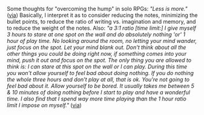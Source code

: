 Some thoughts for "overcoming the hump" in solo RPGs: _"Less is more."_
([via](https://old.reddit.com/r/Ironsworn/comments/1ei6388/how_do_you_make_journaling_feel_like_play/lg5d1ol/))
Basically, I interpret it as to consider reducing the notes,
minimizing the bullet points,
to reduce the ratio of writing vs. imagination and memory,
and to reduce the weight of the notes.
Also: _"a 3:1 ratio \[time limit:]
I give myself 3 hours to stare at one spot on the wall and do absolutely nothing 'or' 1 hour of play time.
No looking around the room, no letting your mind wander, just focus on the spot. Let your mind blank out. Don't think about all the other things you could be doing right now, if something comes into your mind, push it out and focus on the spot. The only thing you are allowed to think is: I can stare at this spot on the wall or I can play.
During this time you won't allow yourself to feel bad about doing nothing. If you do nothing the whole three hours and don't play at all, that is ok. You're not going to feel bad about it. Allow yourself to be bored.
It usually takes me between 5 & 10 minutes of doing nothing before I start to play and have a wonderful time. I also find that I spend way more time playing than the 1 hour ratio limit I impose on myself."_
([via](https://old.reddit.com/r/Solo_Roleplaying/comments/1efqt0e/how_do_i_get_over_the_hump_and_actually_play/lfx9esa/))
